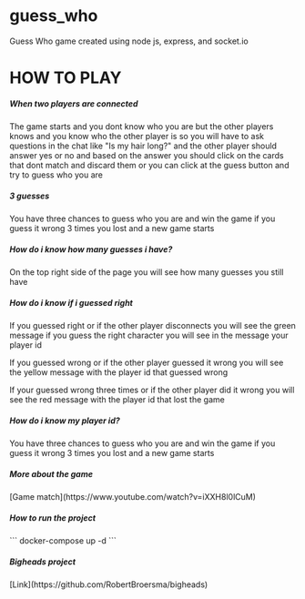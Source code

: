 # guess_who
Guess Who game created using node js, express, and socket.io

<h1>HOW TO PLAY</h1>

<h5>When two players are connected</h5>
<p>The game starts and you dont know who you are but the other players knows and you know who the other player is so you will have to ask questions in the chat like "Is my hair long?" and the other player should answer yes or no and based on the answer you should click on the cards that dont match and discard them or you can click at the guess button and try to guess who you are</p>

<h5>3 guesses</h5>
<p>You have three chances to guess who you are and win the game if you guess it wrong 3 times you lost and a new game starts</p>

<h5>How do i know how many guesses i have?</h5>
<p>On the top right side of the page you will see how many guesses you still have</p>

<h5>How do i know if i guessed right</h5>
<p>If you guessed right or if the other player disconnects you will see the green message if you guess the right character you will see in the message your player id</p>
<p>If you guessed wrong or if the other player guessed it wrong you will see the yellow message with the player id that guessed wrong</p>
<p>If your guessed wrong three times or if the other player did it wrong you will see the red message with the player id that lost the game</p>

<h5>How do i know my player id?</h5>
<p>You have three chances to guess who you are and win the game if you guess it wrong 3 times you lost and a new game starts</p>

<h5>More about the game</h5>
[Game match](https://www.youtube.com/watch?v=iXXH8l0lCuM)

<h5>How to run the project</h5>
``` docker-compose up -d ```

<h5>Bigheads project</h5>
[Link](https://github.com/RobertBroersma/bigheads)
